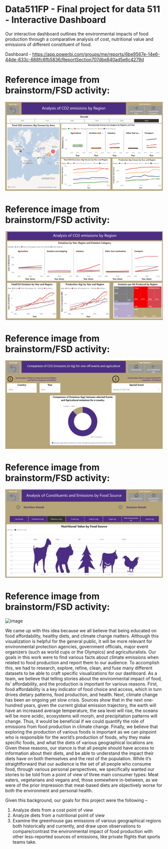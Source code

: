 # Data511FP - Final project for data 511 - Interactive Dashboard

Our interactive dashboard outlines the environmental impacts of food production through a comparative analysis of cost, nutritional value and emissions of different constituent of food.

Dashboard - https://app.powerbi.com/groups/me/reports/6be9567e-14e6-44de-833c-668fc6fb5836/ReportSection707dbe840ad5e6c4279d

# Reference image from brainstorm/FSD activity:
![image](./Images/Dashboard_View1.png)

# Reference image from brainstorm/FSD activity:
![image](./Images/Emissions.png)

# Reference image from brainstorm/FSD activity:
![image](./Images/Events_Emissions.png)

# Reference image from brainstorm/FSD activity:
![image](./Images/Dashboard_View2.png)

# Reference image from brainstorm/FSD activity:
![image](./Images/FS_Sheet5.png)

We came up with this idea because we all believe that being educated on food affordability, healthy diets, and climate change matters. Although this visualization is helpful for the general public, it will be more relevant for environmental protection agencies, government officials, major event organizers (such as world cups or the Olympics) and agriculturalists. Our goals in this work were to find various facts about climate emissions when related to food production and report them to our audience. To accomplish this, we had to research, explore, refine, clean, and fuse many different datasets to be able to craft specific visualizations for our dashboard. As a team, we believe that telling stories about the environmental impact of food, its’ affordability, and the production is important for various reasons. First, food affordability is a key indicator of food choice and access, which in turn drives dietary patterns, food production, and health. Next, climate change has been an ongoing yet slow crisis. Sources show that in the next one-hundred years, given the current global emission trajectory, the earth will have an increased average temperature, the sea level will rise, the oceans will be more acidic, ecosystems will morph, and precipitation patterns will change. Thus, it would be beneficial if we could quantify the role of emissions from food production in climate change. Finally, we believe that exploring the production of various foods is important as we can pinpoint who is responsible for the world’s production of foods, why they make specific foods, and what the diets of various geographical locations are. Given these reasons, our stance is that all people should have access to information about their diets, and be able to understand the impact their diets have on both themselves and the rest of the population. While it’s straightforward that our audience is the set of all people who consume food, through various personal perspectives, we specifically wanted our stories to be told from a point of view of three main consumer types: Meat eaters, vegetarians and vegans and, those somewhere in-between, as we were of the prior impression that meat-based diets are objectively worse for both the environment and personal health.

Given this background, our goals for this project were the following –
1) Analyze diets from a cost point of view
2) Analyze diets from a nutritional point of view
3) Examine the greenhouse gas emissions of various geographical regions both historically and currently, and draw upon observations to compare/contrast the environmental impact of food production with other less-reported sources of emissions, like private flights that sports teams take.

